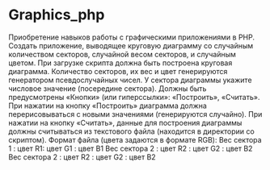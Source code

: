 # Graphics_php
Приобретение навыков работы с графическими приложениями в PHP.
Создать приложение, выводящее круговую диаграмму со случайным количеством секторов, случайной весом секторов, и случайным цветом. 
При загрузке скрипта должна быть построена круговая диаграмма. Количество секторов, их вес и цвет генерируются генератором псевдослучайных чисел. 
У сектора диаграммы укажите числовое значение (посередине сектора). Должны быть предусмотрены «Кнопки» (или гиперссылки»: «Построить», «Считать». 
При нажатии на кнопку «Построить» диаграмма должна перерисовываться с новыми значениями (генерируются случайно). При нажатии на кнопку «Считать», 
данные для построения диаграммы должны считываться из текстового файла (находится в директории со скриптом). Формат файла (цвета задаются в формате RGB): 
Вес сектора 1 : цвет R1: цвет G1 : цвет B1 
Вес сектора 2 : цвет R2 : цвет G2 : цвет B2
 Вес сектора 2 : цвет R2 : цвет G2 : цвет B2
